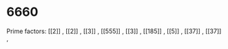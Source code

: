 # 6660

Prime factors: [[2]] , [[2]] , [[3]] , [[555]] , [[3]] , [[185]] , [[5]] , [[37]] , [[37]] , 